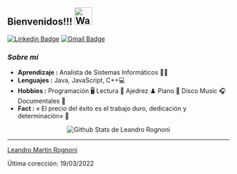 ## Bienvenidos!!!  <img src="https://c.tenor.com/z2xJqhCpneIAAAAC/wave-hand.gif" jsaction="load:XAeZkd;" jsname="HiaYvf" class="n3VNCb" alt="Wave Hand GIF - Wave Hand Sup - Descubre &amp; Comparte GIFs" data-noaft="1" style="width: 40px; height: 40px; margin: 0px;">
 
 


[![Linkedin Badge](https://img.shields.io/badge/-Leandro.Rognoni-blue?style=flat-square&logo=Linkedin&logoColor=white&link=https://www.linkedin.com/in/leandro-martin-rognoni-6548ab234/)](https://www.linkedin.com/in/leandro-martin-rognoni-6548ab234/)  [![Gmail Badge](https://img.shields.io/badge/-leandromartinrognoni@gmail.com-c14438?style=flat-square&logo=Gmail&logoColor=white&link=mailto:leandromartinrognoni@gmail.com)](mailto:leandromartinrognoni@gmail.com)
 
### <i>Sobre mí</i>

-  **Aprendizaje :** Analista de Sistemas Informáticos 👨‍💻 
-  **Lenguajes :** Java, JavaScript, C++💻
-  **Hobbies :** Programación 🖥️ Lectura 📕 Ajedrez ♟️ Piano 🎹 Disco Music 🎧 Documentales 🦈
-  **Fact :** « El precio del éxito es el trabajo duro, dedicación y determinación» 🎯
 
<p align="center">
  <img alt="Github Stats de Leandro Rognoni" src="https://github-readme-stats.vercel.app/api?username=leandrorognoni&show_icons=true&theme=vue-dark">
</p>
 
 
 
-----
[Leandro Martin Rognoni](https://github.com/leandrorognoni)

Última corección: 19/03/2022



